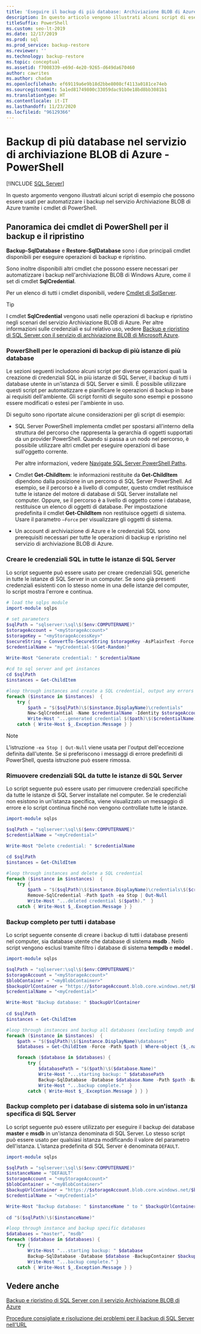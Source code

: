 ```yaml
---
title: 'Eseguire il backup di più database: Archiviazione BLOB di Azure'
description: In questo articolo vengono illustrati alcuni script di esempio che possono essere usati per automatizzare i backup in SQL Server nel servizio Archiviazione BLOB di Azure tramite cmdlet di PowerShell.
titleSuffix: PowerShell
ms.custom: seo-lt-2019
ms.date: 12/17/2019
ms.prod: sql
ms.prod_service: backup-restore
ms.reviewer: ''
ms.technology: backup-restore
ms.topic: conceptual
ms.assetid: f7008339-e69d-4e20-9265-d649da670460
author: cawrites
ms.author: chadam
ms.openlocfilehash: ef69119a6e9b18d2bbe8008cf4113a0181ce74eb
ms.sourcegitcommit: 5a1ed81749800c33059dac91b0e18bd8bb3081b1
ms.translationtype: HT
ms.contentlocale: it-IT
ms.lasthandoff: 11/23/2020
ms.locfileid: "96129366"
---
```

# <a name="back-up-multiple-databases-to-azure-blob-storage---powershell"></a>Backup di più database nel servizio di archiviazione BLOB di Azure - PowerShell

 [!INCLUDE [SQL Server](../../includes/applies-to-version/sqlserver.md)]

In questo argomento vengono illustrati alcuni script di esempio che possono essere usati per automatizzare i backup nel servizio Archiviazione BLOB di Azure tramite i cmdlet di PowerShell.  
  
## <a name="overview-of-powershell-cmdlets-for-backup-and-restore"></a>Panoramica dei cmdlet di PowerShell per il backup e il ripristino

**Backup-SqlDatabase** e **Restore-SqlDatabase** sono i due principali cmdlet disponibili per eseguire operazioni di backup e ripristino.

Sono inoltre disponibili altri cmdlet che possono essere necessari per automatizzare i backup nell'archiviazione BLOB di Windows Azure, come il set di cmdlet **SqlCredential**.

Per un elenco di tutti i cmdlet disponibili, vedere [Cmdlet di SqlServer](/powershell/module/sqlserver).
  
> [!TIP]  
> I cmdlet **SqlCredential** vengono usati nelle operazioni di backup e ripristino negli scenari del servizio Archiviazione BLOB di Azure. Per altre informazioni sulle credenziali e sul relativo uso, vedere [Backup e ripristino di SQL Server con il servizio di archiviazione BLOB di Microsoft Azure](../../relational-databases/backup-restore/sql-server-backup-and-restore-with-microsoft-azure-blob-storage-service.md).
  
### <a name="powershell-for-multi-database-multi-instance-backup-operations"></a>PowerShell per le operazioni di backup di più istanze di più database

Le sezioni seguenti includono alcuni script per diverse operazioni quali la creazione di credenziali SQL in più istanze di SQL Server, il backup di tutti i database utente in un'istanza di SQL Server e simili. È possibile utilizzare questi script per automatizzare e pianificare le operazioni di backup in base ai requisiti dell'ambiente. Gli script forniti di seguito sono esempi e possono essere modificati o estesi per l'ambiente in uso.  
  
Di seguito sono riportate alcune considerazioni per gli script di esempio:  
  
- SQL Server PowerShell implementa cmdlet per spostarsi all'interno della struttura del percorso che rappresenta la gerarchia di oggetti supportati da un provider PowerShell. Quando si passa a un nodo nel percorso, è possibile utilizzare altri cmdlet per eseguire operazioni di base sull'oggetto corrente.

  Per altre informazioni, vedere [Navigate SQL Server PowerShell Paths](../../powershell/navigate-sql-server-powershell-paths.md).

- Cmdlet **Get-ChildItem**: le informazioni restituite da **Get-ChildItem** dipendono dalla posizione in un percorso di SQL Server PowerShell. Ad esempio, se il percorso è a livello di computer, questo cmdlet restituisce tutte le istanze del motore di database di SQL Server installate nel computer. Oppure, se il percorso è a livello di oggetto come i database, restituisce un elenco di oggetti di database. Per impostazione predefinita il cmdlet **Get-ChildItem** non restituisce oggetti di sistema. Usare il parametro `–Force` per visualizzare gli oggetti di sistema.

- Un account di archiviazione di Azure e le credenziali SQL sono prerequisiti necessari per tutte le operazioni di backup e ripristino nel servizio di archiviazione BLOB di Azure.
  
### <a name="create-a-sql-credential-on-all-instances-of-sql-server"></a>Creare le credenziali SQL in tutte le istanze di SQL Server

Lo script seguente può essere usato per creare credenziali SQL generiche in tutte le istanze di SQL Server in un computer. Se sono già presenti credenziali esistenti con lo stesso nome in una delle istanze del computer, lo script mostra l'errore e continua.  
  
```powershell
# load the sqlps module
import-module sqlps  
  
# set parameters
$sqlPath = "sqlserver:\sql\$($env:COMPUTERNAME)"
$storageAccount = "<myStorageAccount>"  
$storageKey = "<myStorageAccessKey>"  
$secureString = ConvertTo-SecureString $storageKey -AsPlainText -Force  
$credentialName = "myCredential-$(Get-Random)"

Write-Host "Generate credential: " $credentialName
  
#cd to sql server and get instances  
cd $sqlPath
$instances = Get-ChildItem

#loop through instances and create a SQL credential, output any errors
foreach ($instance in $instances)  {
    try {
        $path = "$($sqlPath)\$($instance.DisplayName)\credentials"
        New-SqlCredential -Name $credentialName -Identity $storageAccount -Secret $secureString -Path $path -ea Stop | Out-Null
        Write-Host "...generated credential $($path)\$($credentialName)."  }
    catch { Write-Host $_.Exception.Message } }
```

> [!NOTE]
> L'istruzione `-ea Stop | Out-Null` viene usata per l'output dell'eccezione definita dall'utente. Se si preferiscono i messaggi di errore predefiniti di PowerShell, questa istruzione può essere rimossa. 

### <a name="remove-a-sql-credential-from-all-instances-of-sql-server"></a>Rimuovere credenziali SQL da tutte le istanze di SQL Server

Lo script seguente può essere usato per rimuovere credenziali specifiche da tutte le istanze di SQL Server installate nel computer. Se le credenziali non esistono in un'istanza specifica, viene visualizzato un messaggio di errore e lo script continua finché non vengono controllate tutte le istanze.  
  
```powershell
import-module sqlps

$sqlPath = "sqlserver:\sql\$($env:COMPUTERNAME)"
$credentialName = "<myCredential>"

Write-Host "Delete credential: " $credentialName

cd $sqlPath
$instances = Get-ChildItem

#loop through instances and delete a SQL credential
foreach ($instance in $instances)  {
    try {
        $path = "$($sqlPath)\$($instance.DisplayName)\credentials\$($credentialName)"
        Remove-SqlCredential -Path $path -ea Stop | Out-Null
        Write-Host "...deleted credential $($path)."  }
    catch { Write-Host $_.Exception.Message } }
```  
  
### <a name="full-backup-for-all-databases"></a>Backup completo per tutti i database

Lo script seguente consente di creare i backup di tutti i database presenti nel computer, sia database utente che database di sistema **msdb** . Nello script vengono esclusi tramite filtro i database di sistema **tempdb** e **model** .  
  
```powershell
import-module sqlps  

$sqlPath = "sqlserver:\sql\$($env:COMPUTERNAME)"
$storageAccount = "<myStorageAccount>"  
$blobContainer = "<myBlobContainer>"  
$backupUrlContainer = "https://$storageAccount.blob.core.windows.net/$blobContainer/"  
$credentialName = "<myCredential>"

Write-Host "Backup database: " $backupUrlContainer
  
cd $sqlPath
$instances = Get-ChildItem

#loop through instances and backup all databases (excluding tempdb and model)
foreach ($instance in $instances)  {
    $path = "$($sqlPath)\$($instance.DisplayName)\databases"
    $databases = Get-ChildItem -Force -Path $path | Where-object {$_.name -ne "tempdb" -and $_.name -ne "model"}

    foreach ($database in $databases) {
        try {
            $databasePath = "$($path)\$($database.Name)"
            Write-Host "...starting backup: " $databasePath
            Backup-SqlDatabase -Database $database.Name -Path $path -BackupContainer $backupUrlContainer -SqlCredential $credentialName -Compression On
            Write-Host "...backup complete."  }
        catch { Write-Host $_.Exception.Message } } }
```  
  
### <a name="full-backup-for-system-databases-only-on-a-specific-instance-of-sql-server"></a>Backup completo per i database di sistema solo in un'istanza specifica di SQL Server

Lo script seguente può essere utilizzato per eseguire il backup dei database **master** e **msdb** in un'istanza denominata di SQL Server. Lo stesso script può essere usato per qualsiasi istanza modificando il valore del parametro dell'istanza. L'istanza predefinita di SQL Server è denominata `DEFAULT`.
  
```powershell
import-module sqlps  

$sqlPath = "sqlserver:\sql\$($env:COMPUTERNAME)"
$instanceName = "DEFAULT"
$storageAccount = "<myStorageAccount>"  
$blobContainer = "<myBlobContainer>"  
$backupUrlContainer = "https://$storageAccount.blob.core.windows.net/$blobContainer/"  
$credentialName = "<myCredential>"

Write-Host "Backup database: " $instanceName " to " $backupUrlContainer
  
cd "$($sqlPath)\$($instanceName)"

#loop through instance and backup specific databases
$databases = "master", "msdb"  
foreach ($database in $databases) {
    try {
        Write-Host "...starting backup: " $database
        Backup-SqlDatabase -Database $database -BackupContainer $backupUrlContainer -SqlCredential $credentialName -Compression On
        Write-Host "...backup complete." }
    catch { Write-Host $_.Exception.Message } }
```  
  
## <a name="see-also"></a>Vedere anche

[Backup e ripristino di SQL Server con il servizio Archiviazione BLOB di Azure](../../relational-databases/backup-restore/sql-server-backup-and-restore-with-microsoft-azure-blob-storage-service.md)

[Procedure consigliate e risoluzione dei problemi per il backup di SQL Server nell'URL](../../relational-databases/backup-restore/sql-server-backup-to-url-best-practices-and-troubleshooting.md)